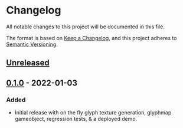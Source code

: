 # Changelog

All notable changes to this project will be documented in this file.

The format is based on [Keep a Changelog](https://keepachangelog.com/en/1.0.0/), and this project adheres to [Semantic Versioning](https://semver.org/spec/v2.0.0.html).

## [Unreleased]

## [0.1.0] - 2022-01-03

### Added

-   Initial release with on the fly glyph texture generation, glyphmap gameobject, regression tests, & a deployed demo.

[unreleased]: https://github.com/agogpixel/phaser3-glyph-plugin/compare/v0.1.0...HEAD
[0.1.0]: https://github.com/agogpixel/phaser3-glyph-plugin/releases/tag/v0.1.0
